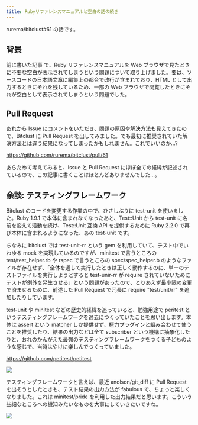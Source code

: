 ```yaml
---
title: Rubyリファレンスマニュアルと空白の話の続き
---
```


rurema/bitclust#61 の話です。

## 背景

前に書いた記事 で、Ruby リファレンスマニュアルを Web ブラウザで見たときに不要な空白が表示されてしまうという問題について取り上げました。要は、ソースコードの日本語文章に編集上の都合で改行が含まれており、HTML として出力するときにそれを残しているため、一部の Web ブラウザで閲覧したときにそれが空白として表示されてしまうという問題でした。

## Pull Request

あれから Issue にコメントをいただき、問題の原因や解決方法も見えてきたので、Bitclust に Pull Request を出してみました。でも最初に推奨されていた解決方法とは違う結果になってしまったかもしれません。これでいいのか...?

<https://github.com/rurema/bitclust/pull/61>

あらためて考えてみると、Issue と Pull Request にほぼ全ての経緯が記述されているので、この記事に書くことはほとんどありませんでした…。

## 余談: テスティングフレームワーク

Bitclust のコードを変更する作業の中で、ひさしぶりに test-unit を使いました。Ruby 1.9.1 で本体に含まれなくなったあと、Test::Unit から test-unit に名前を変えて活動を続け、Test::Unit 互換 API を提供するために Ruby 2.2.0 で再び本体に含まれるようになった、あの test-unit です。

ちなみに bitclust では test-unit-rr という gem を利用していて、テスト中でいわゆる mock を実現しているのですが、minitest で言うところの test/test_helper.rb や rspec で言うところの spec/spec_helper.b のようなファイルが存在せず、「全体を通して実行したときは正しく動作するのに、単一のテストファイルを実行しようとすると test-unir-rr が require されていないためにテストが例外を発生させる」という問題があったので、とりあえず最小限の変更で済ませるために、前述した Pull Request で冗長に require "test/unit/rr" を追加したりしています。

test-unit や minitest などの歴史的経緯を追っていると、勉強用途で peritest というテスティングフレームワークを過去につくっていたことを思い出します。本体は assert という matcher しか提供せず、極力プラグインと組み合わせて使うことを推奨したり、結果の出力などは全て subscriber という機構に抽象化したりと、おれのかんがえた最強のテスティングフレームワークをつくる子どものような感じで、当時はやけに楽しんでつくっていました。

<https://github.com/petitest/petitest>

![](https://i.imgur.com/5zLyaXMh.png)

テスティングフレームワークと言えば、最近 anolson/git_diff に Pull Request を出そうとしたときも、テスト結果の出力方法が fabulous で、ちょっと楽しくなりました。これは minitest/pride を利用した出力結果だと思います。こういう些細なところへの機知みたいなものを大事にしていきたいですね。

![](https://i.imgur.com/K0oL3U1h.png)
